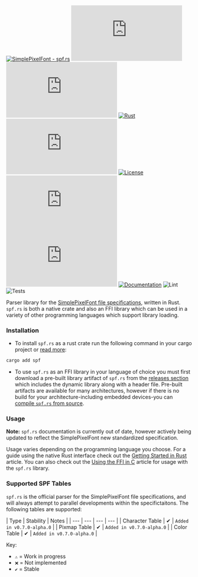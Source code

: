 [![SimplePixelFont - spf.rs](https://img.shields.io/static/v1?label=SimplePixelFont&message=spf.rs&color=orange&logo=github)](https://github.com/SimplePixelFont/spf.rs "Go to GitHub repo")
[![stars - spf.rs](https://img.shields.io/github/stars/SimplePixelFont/spf.rs?style=social)](https://github.com/SimplePixelFont/spf.rs)
[![forks - spf.rs](https://img.shields.io/github/forks/SimplePixelFont/spf.rs?style=social)](https://github.com/SimplePixelFont/spf.rs)
[![Rust](https://github.com/SimplePixelFont/spf.rs/workflows/Rust/badge.svg)](https://github.com/SimplePixelFont/spf.rs/actions?query=workflow:"rust")
[![GitHub tag](https://img.shields.io/github/tag/SimplePixelFont/spf.rs?include_prereleases=&sort=semver&color=orange)](https://github.com/SimplePixelFont/spf.rs/releases/)
[![License](https://img.shields.io/badge/License-Unlicense-orange)](#license)
[![issues - spf.rs](https://img.shields.io/github/issues/SimplePixelFont/spf.rs)](https://github.com/SimplePixelFont/spf.rs/issues)
[![Coverage](https://img.shields.io/codecov/c/gh/SimplePixelFont/spf.rs)](https://codecov.io/gh/SimplePixelFont/spf.rs)
[![Documentation](https://img.shields.io/endpoint?url=https://gist.githubusercontent.com/The-Nice-One/cfebb0fe555ac7e77ada109c469cdeb4/raw/documentation.json)](https://gist.github.com/The-Nice-One/cfebb0fe555ac7e77ada109c469cdeb4#file-documentation-md)
![Lint](https://img.shields.io/endpoint?url=https://gist.githubusercontent.com/The-Nice-One/cfebb0fe555ac7e77ada109c469cdeb4/raw/lint.json)
![Tests](https://img.shields.io/endpoint?url=https://gist.githubusercontent.com/The-Nice-One/cfebb0fe555ac7e77ada109c469cdeb4/raw/test.json)

Parser library for the [SimplePixelFont file specifications](https://github.com/SimplePixelFont/Specification), written in Rust.
`spf.rs` is both a native crate and also an FFI library which can be used  in a variety of other programming languages which support library loading.

### Installation

- To install `spf.rs` as a rust crate run the following command in your cargo project or [read more](https://docs.rs/spf/latest/spf/articles/installing/index.html#installing-with-cargo-and-rust):
```sh
cargo add spf
```

- To use `spf.rs` as an FFI library in your language of choice you must first download a pre-built library artifact of `spf.rs` from the [releases section](https://github.com/SimplePixelFont/spf.rs/releases) which includes the dynamic library along with a header file. Pre-built artifacts are available for many architectures, however if there is no build for your architecture-including embedded devices-you can [compile `spf.rs` from source](https://docs.rs/spf/latest/spf/articles/installing/index.html#compiling-spfrs-from-source).

### Usage

**Note:** `spf.rs` documentation is currently out of date, however actively being updated to reflect the SimplePixelFont new standardized specification.

Usage varies depending on the programming language you choose. For a guide using the native Rust interface check out the [Getting Started in Rust](https://docs.rs/spf/latest/spf/articles/getting_started/index.html) article. You can also check out the [Using the FFI in C](https://docs.rs/spf/latest/spf/articles/c_usage/index.html) article for usage with the `spf.rs` library.

### Supported SPF Tables

`spf.rs` is the official parser for the SimplePixelFont file specifications, and will always attempt
to parallel developments within the specifictaitons. The following tables are supported:

| Type | Stability | Notes |
| --- | --- | --- | --- |
| Character Table | ✔ | `Added in v0.7.0-alpha.0` |
| Pixmap Table | ✔ | `Added in v0.7.0-alpha.0` |
| Color Table | ✔ | `Added in v0.7.0-alpha.0` |

Key:
- `⚠️` = Work in progress
- `❌` = Not implemented
- `✔` = Stable
